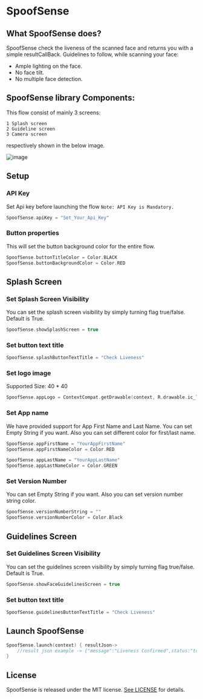 # SpoofSense

## What SpoofSense does?
SpoofSense check the liveness of the scanned face and returns you with a simple resultCallBack.
Guidelines to follow, while scanning your face: 
 - Ample lighting on the face.
 - No face tilt.
 - No multiple face detection.


## SpoofSense library Components:
This flow consist of mainly 3 screens:

```
1 Splash screen
2 Guideline screen
3 Camera screen
```
respectively shown in the below image.

![image](https://user-images.githubusercontent.com/104752632/218302185-0fc9f765-41df-4e6f-853b-34b6f2d0e5c8.jpg)

## Setup

### API Key
Set Api key before launching the flow `Note: API Key is Mandatory.`

```kotlin
SpoofSense.apiKey = "Set_Your_Api_Key"
```

### Button properties
This will set the button background color for the entire flow. 

```kotlin
SpoofSense.buttonTitleColor = Color.BLACK
SpoofSense.buttonBackgroundColor = Color.RED
```

## Splash Screen

### Set Splash Screen Visibility
You can set the splash screen visibility by simply turning flag true/false. Default is True.

```kotlin
SpoofSense.showSplashScreen = true
```

### Set button text title
```kotlin
SpoofSense.splashButtonTextTitle = "Check Liveness"
```

### Set logo image
Supported Size: 40 * 40

```kotlin
SpoofSense.appLogo = ContextCompat.getDrawable(context, R.drawable.ic_logo)
```

### Set App name
We have provided support for App First Name and Last Name. You can set Empty String if you want. Also you can set different color for first/last name. 

```kotlin
SpoofSense.appFirstName = "YourAppFirstName"
SpoofSense.appFirstNameColor = Color.RED
```

```kotlin
SpoofSense.appLastName = "YourAppLastName"
SpoofSense.appLastNameColor = Color.GREEN
```

### Set Version Number
You can set Empty String if you want. Also you can set version number string color. 

```kotlin
SpoofSense.versionNumberString = ""
SpoofSense.versionNumberColor = Color.Black
```

## Guidelines Screen

### Set Guidelines Screen Visibility
You can set the guidelines screen visibility by simply turning flag true/false. Default is True.

```kotlin
SpoofSense.showFaceGuidelinesScreen = true
```

### Set button text title
```kotlin
SpoofSense.guidelinesButtonTextTitle = "Check Liveness"
```

## Launch SpoofSense

```kotlin
SpoofSense.launch(context) { resultJson->
    //result json example -> {"message":"Liveness Confirmed",status:"true"}
}
```

## License

SpoofSense is released under the MIT license. [See LICENSE](http://www.opensource.org/licenses/MIT) for details.

